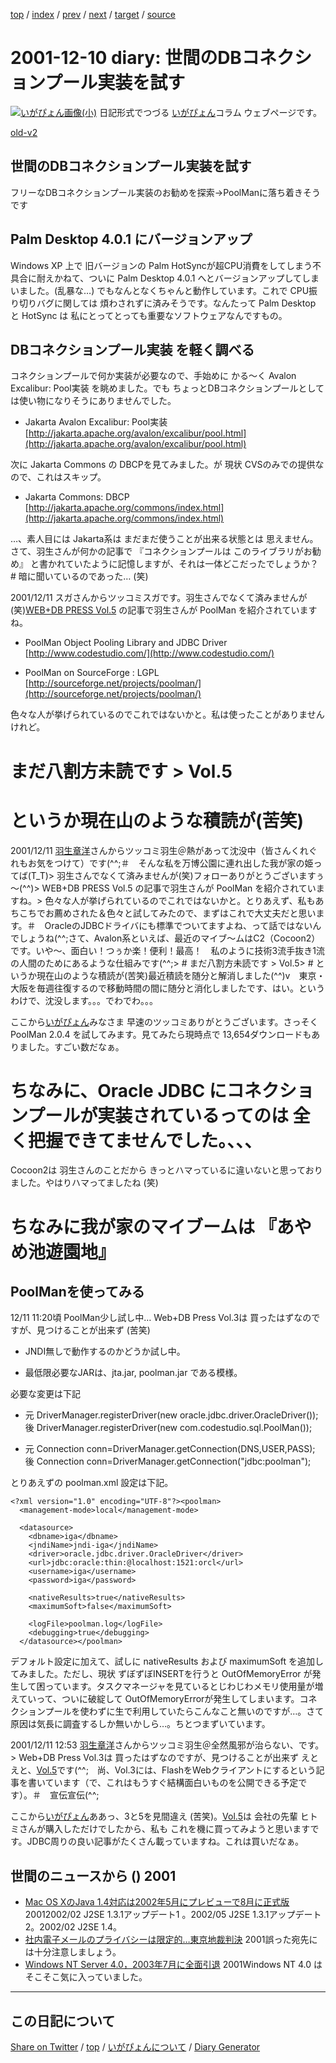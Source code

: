 [top](https://igapyon.github.io/diary/) 
 / [index](https://igapyon.github.io/diary/2001/index.html) 
 / [prev](https://igapyon.github.io/diary/2001/ig011207.html) 
 / [next](https://igapyon.github.io/diary/2001/ig011211.html) 
 / [target](https://igapyon.github.io/diary/2001/ig011210.html) 
 / [source](https://github.com/igapyon/diary/blob/gh-pages/2001/ig011210.html.src.md) 

2001-12-10 diary: 世間のDBコネクションプール実装を試す
=====================================================================================================
[![いがぴょん画像(小)](https://igapyon.github.io/diary/images/iga200306s.jpg "いがぴょん")](https://igapyon.github.io/diary/memo/memoigapyon.html) 日記形式でつづる [いがぴょん](https://igapyon.github.io/diary/memo/memoigapyon.html)コラム ウェブページです。

[old-v2](ig011210-orig.html)

## 世間のDBコネクションプール実装を試す

フリーなDBコネクションプール実装のお勧めを探索→PoolManに落ち着きそうです


## Palm Desktop 4.0.1 にバージョンアップ

Windows XP 上で 旧バージョンの Palm HotSyncが超CPU消費をしてしまう不具合に耐えかねて、ついに
Palm Desktop 4.0.1 へとバージョンアップしてしまいました。(乱暴な…) でもなんとなくちゃんと動作しています。これで CPU振り切りバグに関しては 煩わされずに済みそうです。なんたって
Palm Desktop と HotSync は 私にとってとっても重要なソフトウェアなんですもの。

## DBコネクションプール実装 を軽く調べる

コネクションプールで何か実装が必要なので、手始めに かる～く Avalon Excalibur: Pool実装 を眺めました。でも ちょっとDBコネクションプールとしては使い物になりそうにありませんでした。

* Jakarta Avalon Excalibur: Pool実装
  [http://jakarta.apache.org/avalon/excalibur/pool.html](http://jakarta.apache.org/avalon/excalibur/pool.html)

次に Jakarta Commons の DBCPを見てみました。が 現状 CVSのみでの提供なので、これはスキップ。

* Jakarta Commons: DBCP
  [http://jakarta.apache.org/commons/index.html](http://jakarta.apache.org/commons/index.html)

…、素人目には Jakarta系は まだまだ使うことが出来る状態とは 思えません。さて、羽生さんが何かの記事で 『コネクションプールは このライブラリがお勧め』 と書かれていたように記憶しますが、それは一体どこだったでしょうか？ # 暗に聞いているのであった… (笑)

2001/12/11 スガさんからツッコミスガです。羽生さんでなくて済みませんが(笑)[WEB+DB PRESS Vol.5](http://www.gihyo.co.jp/wdpress/vol5index.html) の記事で羽生さんが PoolMan を紹介されていますね。

* PoolMan Object Pooling Library and JDBC Driver
  [http://www.codestudio.com/](http://www.codestudio.com/)
  
* PoolMan on SourceForge : LGPL
  [http://sourceforge.net/projects/poolman/](http://sourceforge.net/projects/poolman/)

色々な人が挙げられているのでこれではないかと。私は使ったことがありませんけれど。
# まだ八割方未読です > Vol.5
# というか現在山のような積読が(苦笑)

2001/12/11 [羽生章洋](http://d.hatena.ne.jp/habuakihiro/)さんからツッコミ羽生＠熱があって沈没中（皆さんくれぐれもお気をつけて）です(^^;＃　そんな私を万博公園に連れ出した我が家の姫ってば(T_T)> 羽生さんでなくて済みませんが(笑)フォローありがとうございますぅ～(^^)> WEB+DB PRESS Vol.5 の記事で羽生さんが PoolMan を紹介されていますね。> 色々な人が挙げられているのでこれではないかと。とりあえず、私もあちこちでお薦めされた＆色々と試してみたので、まずはこれで大丈夫だと思います。＃　OracleのJDBCドライバにも標準でついてますよね、って話ではないんでしょうね(^^;さて、Avalon系といえば、最近のマイブ～ムはC2（Cocoon2）です。いや～、面白い！つぅか楽！便利！最高！　私のように技術3流手抜き1流の人間のためにあるような仕組みです(^^;> # まだ八割方未読です > Vol.5> # というか現在山のような積読が(苦笑)最近積読を随分と解消しました(^^)v　東京・大阪を毎週往復するので移動時間の間に随分と消化しましたです、はい。というわけで、沈没します。。。でわでわ。。。

ここから[いがぴょん](http://www.igapyon.jp/igapyon/diary/memo/memoigapyon.html)みなさま 早速のツッコミありがとうございます。さっそく PoolMan 2.0.4 を試してみます。見てみたら現時点で 13,654ダウンロードもありました。すごい数だなぁ。
# ちなみに、Oracle JDBC にコネクションプールが実装されているってのは 全く把握できてませんでした。、、、
Cocoon2は 羽生さんのことだから きっとハマっているに違いないと思っておりました。やはりハマってましたね
(笑)
# ちなみに我が家のマイブームは 『あやめ池遊園地』

## PoolManを使ってみる

12/11 11:20頃 PoolMan少し試し中…
Web+DB Press Vol.3は 買ったはずなのですが、見つけることが出来ず (苦笑)

* JNDI無しで動作するのかどうか試し中。
  
* 最低限必要なJARは、jta.jar, poolman.jar である模様。

必要な変更は下記

* 元 DriverManager.registerDriver(new oracle.jdbc.driver.OracleDriver());
  後 DriverManager.registerDriver(new com.codestudio.sql.PoolMan());
  
* 元 Connection conn=DriverManager.getConnection(DNS,USER,PASS);
  後 Connection conn=DriverManager.getConnection("jdbc:poolman");

とりあえずの poolman.xml 設定は下記。

```
<?xml version="1.0" encoding="UTF-8"?><poolman>
  <management-mode>local</management-mode>

  <datasource>
    <dbname>iga</dbname>
    <jndiName>jndi-iga</jndiName>
    <driver>oracle.jdbc.driver.OracleDriver</driver>
    <url>jdbc:oracle:thin:@localhost:1521:orcl</url>
    <username>iga</username>
    <password>iga</password>

    <nativeResults>true</nativeResults>
    <maximumSoft>false</maximumSoft>

    <logFile>poolman.log</logFile>
    <debugging>true</debugging>
  </datasource></poolman>
```


デフォルト設定に加えて、試しに nativeResults および maximumSoft を追加してみました。ただし、現状 ずぼずぼINSERTを行うと OutOfMemoryError が発生して困っています。タスクマネージャを見ているとじわじわメモリ使用量が増えていって、ついに破綻して OutOfMemoryErrorが発生してしまいます。コネクションプールを使わずに生で利用していたらこんなこと無いのですが…。さて 原因は気長に調査するしか無いかしら…。ちとつまずいています。

2001/12/11 12:53 [羽生章洋](http://d.hatena.ne.jp/habuakihiro/)さんからツッコミ羽生＠全然風邪が治らない、です。> Web+DB Press Vol.3は 買ったはずなのですが、見つけることが出来ず えとえと、[Vol.5](http://www.gihyo.co.jp/wdpress/vol5index.html)です(^^;　尚、Vol.3には、FlashをWebクライアントにするという記事を書いています（で、これはもうすぐ結構面白いものを公開できる予定です）。＃　宣伝宣伝(^^;

ここから[いがぴょん](http://www.igapyon.jp/igapyon/diary/memo/memoigapyon.html)ああっ、3と5を見間違え (苦笑)。[Vol.5](http://www.gihyo.co.jp/wdpress/vol5index.html)は 会社の先輩 ヒトミさんが購入しただけでしたから、私も これを機に買ってみようと思いますです。JDBC周りの良い記事がたくさん載っていますね。これは買いだなぁ。

## 世間のニュースから () 2001

* [Mac OS XのJava 1.4対応は2002年5月にプレビューで8月に正式版](http://www.zdnet.co.jp/macwire/0112/03/n_md_news3.html)  20012002/02 J2SE 1.3.1アップデート1 。2002/05 J2SE 1.3.1アップデート2。2002/02 J2SE 1.4。
* [社内電子メールのプライバシーは限定的…東京地裁判決](http://www.yomiuri.co.jp/04/20011203i415.htm)  2001誤った宛先には十分注意しましょう。
* [Windows NT Server 4.0，2003年7月に全面引退](http://www.zdnet.co.jp/news/0112/08/b_1207_03.html)  2001Windows NT 4.0 は そこそこ気に入っていました。

----------------------------------------------------------------------------------------------------

## この日記について

[Share on Twitter](https://twitter.com/intent/tweet?hashtags=igapyon%2Cdiary%2C%E3%81%84%E3%81%8C%E3%81%B4%E3%82%87%E3%82%93&text=%E4%B8%96%E9%96%93%E3%81%AEDB%E3%82%B3%E3%83%8D%E3%82%AF%E3%82%B7%E3%83%A7%E3%83%B3%E3%83%97%E3%83%BC%E3%83%AB%E5%AE%9F%E8%A3%85%E3%82%92%E8%A9%A6%E3%81%99&url=https%3A%2F%2Figapyon.github.io%2Fdiary%2F2001%2Fig011210.html) / [top](../index.html) / [いがぴょんについて](https://igapyon.github.io/diary/memo/memoigapyon.html) / [Diary Generator](https://github.com/igapyon/igapyonv3)
